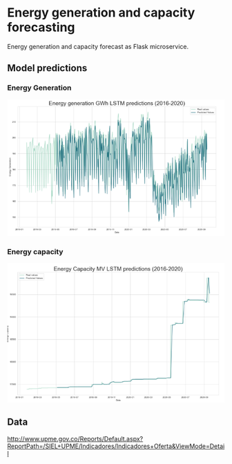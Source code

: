 # Energy generation and capacity forecasting

Energy generation and capacity forecast as Flask microservice.

## Model predictions

### Energy Generation
![LSTM prediction 1](notebooks/img/eg_lstm.PNG)

### Energy capacity
![LSTM prediction 2](notebooks/img/ec_lstm.PNG)


## Data
http://www.upme.gov.co/Reports/Default.aspx?ReportPath=/SIEL+UPME/Indicadores/Indicadores+Oferta&ViewMode=Detail
